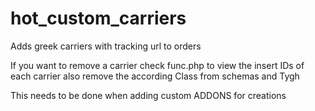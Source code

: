 # hot_custom_carriers
Adds greek carriers with tracking url to orders

If you want to remove a carrier 
check func.php 
to view the insert IDs of each carrier
also remove the according Class from schemas and Tygh

This needs to be done when adding custom ADDONS for creations
